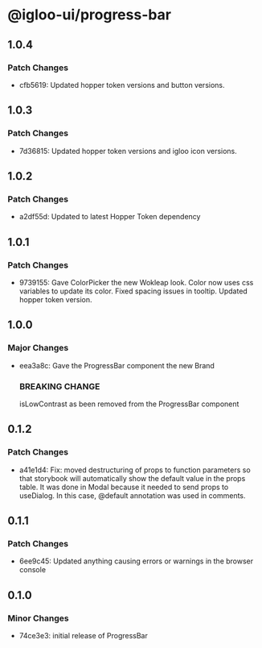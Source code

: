 # @igloo-ui/progress-bar

## 1.0.4

### Patch Changes

- cfb5619: Updated hopper token versions and button versions.

## 1.0.3

### Patch Changes

- 7d36815: Updated hopper token versions and igloo icon versions.

## 1.0.2

### Patch Changes

- a2df55d: Updated to latest Hopper Token dependency

## 1.0.1

### Patch Changes

- 9739155: Gave ColorPicker the new Wokleap look. Color now uses css variables to update its color. Fixed spacing issues in tooltip. Updated hopper token version.

## 1.0.0

### Major Changes

- eea3a8c: Gave the ProgressBar component the new Brand

  ### BREAKING CHANGE

  isLowContrast as been removed from the ProgressBar component

## 0.1.2

### Patch Changes

- a41e1d4: Fix: moved destructuring of props to function parameters so that storybook will automatically show the default value in the props table. It was done in Modal because it needed to send props to useDialog. In this case, @default annotation was used in comments.

## 0.1.1

### Patch Changes

- 6ee9c45: Updated anything causing errors or warnings in the browser console

## 0.1.0

### Minor Changes

- 74ce3e3: initial release of ProgressBar
